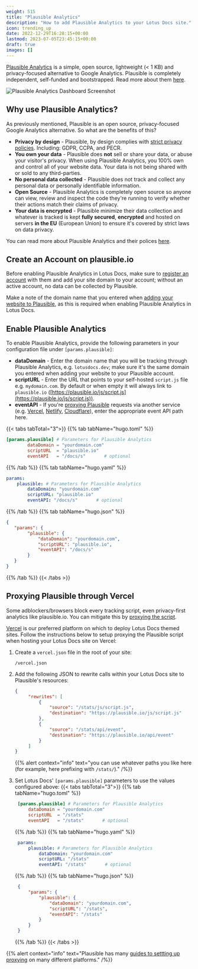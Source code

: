 ```yaml
---
weight: 515
title: "Plausible Analytics"
description: "How to add Plausible Analytics to your Lotus Docs site."
icon: trending_up
date: 2022-12-29T16:28:15+00:00
lastmod: 2023-07-05T23:45:15+00:00
draft: true
images: []
---
```


[Plausible Analytics](https://plausible.io) is a simple, open source, lightweight (< 1 KB) and privacy-focused alternative to Google Analytics. Plausible is completely independent, self-funded and bootstrapped. Read more about them [here](https://plausible.io/about).

![Plausible Analytics Dashboard Screenshot](https://res.cloudinary.com/lotuslabs/image/upload/v1673015990/Lotus%20Docs/Social%20Media/plausible-analytics-screenshot_ds_rdd_c6bi3o.webp)

## Why use Plausible Analytics?

As previously mentioned, Plausible is an open source, privacy-focused Google Analytics alternative. So what are the benefits of this?

- **Privacy by design** - Plausible, by design complies with [strict privacy policies](https://plausible.io/data-policy). Including: GDPR, CCPA, and PECR.
- **You own your data** - Plausible does **not** sell or share your data, or abuse your visitor's privacy. When using Plausible Analytics, you 100% own and control all of your website data. Your data is not being shared with or sold to any third-parties.
- **No personal data collected** - Plausible does not track and collect any personal data or personally identifiable information.
- **Open Source** - Plausible Analytics is completely open source so anyone can view, review and inspect the code they're running to verify whether their actions match their claims of privacy.
- **Your data is encrypted** - Plausible minimize their data collection and whatever is tracked is kept **fully secured**, **encrypted** and hosted on servers **in the EU** (European Union) to ensure it's covered by strict laws on data privacy.

You can read more about Plausible Analytics and their polices [here](https://plausible.io/about).

## Create an Account on plausible.io

Before enabling Plausible Analytics in Lotus Docs, make sure to [register an account](https://plausible.io/docs/register-account) with them and add your site domain to your account; without an active account, no data can be collected by Plausible.

Make a note of the domain name that you entered when [adding your website to Plausible](https://plausible.io/docs/add-website), as this is required when enabling Plausible Analytics in Lotus Docs.

## Enable Plausible Analytics

To enable Plausible Analytics, provide the following parameters in your configuration file under `[params.plausible]`:

- **dataDomain** - Enter the domain name that you will be tracking through Plausible Analytics, e.g. `lotusdocs.dev`; make sure it's the same domain you entered when adding your website to your Plausible account.
- **scriptURL** - Enter the URL that points to your self-hosted `script.js` file e.g. `mydomain.com`. By default or when empty it will always link to `plausible.io` ([https://plausible.io/js/script.js](https://plausible.io/js/script.js)).
- **eventAPI** - If you're [proxying Plausible](https://plausible.io/docs/proxy/introduction) requests via another service (e.g. [Vercel](https://plausible.io/docs/proxy/guides/vercel), [Netlify](https://plausible.io/docs/proxy/guides/netlify), [Cloudflare](https://plausible.io/docs/proxy/guides/cloudflare)), enter the appropriate event API path here.

{{< tabs tabTotal="3">}}
{{% tab tabName="hugo.toml" %}}

```toml
[params.plausible] # Parameters for Plausible Analytics
        dataDomain = "yourdomain.com"
        scriptURL  = "plausible.io"
        eventAPI   = "/docs/s"       # optional
```

{{% /tab %}}
{{% tab tabName="hugo.yaml" %}}

```yaml
params:
    plausible: # Parameters for Plausible Analytics
        dataDomain: "yourdomain.com"
        scriptURL: "plausible.io"
        eventAPI: "/docs/s"       # optional
```

{{% /tab %}}
{{% tab tabName="hugo.json" %}}

```json
{
   "params": {
        "plausible": {
            "dataDomain": "yourdomain.com",
            "scriptURL": "plausible.io",
            "eventAPI": "/docs/s"
        }
   }
}
```

{{% /tab %}}
{{< /tabs >}}

## Proxying Plausible through Vercel

Some adblockers/browsers block every tracking script, even privacy-first analytics like plausible.io. You can mitigate this by [proxying the script](https://plausible.io/docs/proxy/introduction).

[Vercel](https://vercel.com) is our preferred platform on which to deploy Lotus Docs themed sites. Follow the instructions below to setup proxying the Plausible script when hosting your Lotus Docs site on Vercel:

1. Create a `vercel.json` file in the root of your site:
   ```
   /vercel.json
   ```

2. Add the following JSON to rewrite calls within your Lotus Docs site to Plausible's resources:
   ```json
   {
        "rewrites": [
            {
                "source": "/stats/js/script.js",
                "destination": "https://plausible.io/js/script.js"
            },
            {
                "source": "/stats/api/event",
                "destination": "https://plausible.io/api/event"
            }
        ]
   }
   ```
   {{% alert context="info" text="you can use whatever paths you like here (for example, here prefixing with `/stats/`)." /%}}

3. Set Lotus Docs' `[params.plausible]` parameters to use the values configured above:
   {{< tabs tabTotal="3">}}
   {{% tab tabName="hugo.toml" %}}

   ```toml
    [params.plausible] # Parameters for Plausible Analytics
        dataDomain = "yourdomain.com"
        scriptURL  = "/stats"
        eventAPI   = "/stats"       # optional
   ```

   {{% /tab %}}
   {{% tab tabName="hugo.yaml" %}}

   ```yaml
    params:
        plausible: # Parameters for Plausible Analytics
            dataDomain: "yourdomain.com"
            scriptURL: "/stats"
            eventAPI: "/stats"       # optional
   ```

   {{% /tab %}}
   {{% tab tabName="hugo.json" %}}

   ```json
    {
        "params": {
            "plausible": {
                "dataDomain": "yourdomain.com",
                "scriptURL": "/stats",
                "eventAPI": "/stats"
            }
        }
    }
   ```

   {{% /tab %}}
   {{< /tabs >}}

{{% alert context="info" text="Plausible has many [guides to settting up proxying](https://plausible.io/docs/proxy/introduction#are-you-concerned-about-missing-data) on many different platforms." /%}}